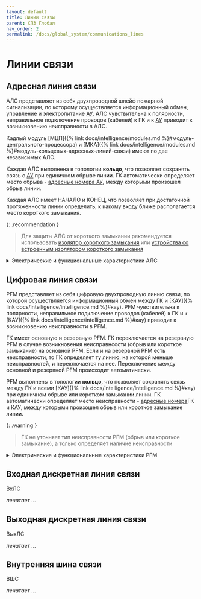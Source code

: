 ```yaml
---
layout: default
title: Линии связи
parent: СПЗ Глобал
nav_order: 2
permalink: /docs/global_system/communications_lines
---
```


# Линии связи

## Адресная линия связи
АЛС представляет из себя двухпроводной шлейф пожарной сигнализации, по которому осуществляется информационный обмен, управление и электропитание <a href="/gk_manual/docs/global_system#адресное-устройство">АУ</a>. АЛС чувствительна к полярности, неправильное подключение проводов (кабелей) к ГК и к <a href="/gk_manual/docs/global_system#адресное-устройство">АУ</a> приводит к возникновению неисправности в АЛС. 

Кадлый модуль [МЦП]({% link docs/intelligence/modules.md %}#модуль-центрального-процессора) и [МКА]({% link docs/intelligence/modules.md %}#модуль-кольцевых-адресных-линий-связи) имеют по две независимых АЛС.

Каждая АЛС выполнена в топологии **кольцо**, что позволяет сохранять связь с <a href="/gk_manual/docs/global_system#адресное-устройство">АУ</a> при единичном обрыве линии. ГК автоматически определяет место обрыва - <a href="/gk_manual/docs/global_system#адресный-номер-ау">адресные номера АУ</a>, между которыми произошел обрыв линии.

Каждая АЛС имеет НАЧАЛО и КОНЕЦ, что позволяет при достаточной протяженности линии определить, к какому входу ближе располагается место короткого замыкания.

{: .recommendation }
> Для защиты АЛС от короткого замыкании рекомендуется использовать <a href="/gk_manual/docs/global_system/address_devices#изолятор-короткого-замыкания-ми-r2">изолятор короткого замыкания</a> или <a href="/gk_manual/docs/global_system/address_devices#устройства-с-изолятором-короткого-замыкания">устройства со встроенным изолятором короткого замыкания</a>

<details markdown="block">
  <summary>
  Электрические и функциональные характеристики АЛС
  </summary>
   
|**Характеристика**|**Значение**|
|:---|:---:|
| Максимальное количество подключаемых <a href="/gk_manual/docs/global_system#адресное-устройство">АУ</a> к одной АЛС | 250 |
| Выходное напряжение на клеммах АЛС, В | 23±3,6 |
| Максимальная длина сегмента АЛС, м | 400 |
| Максимальная суммарная длина АЛС, м | 100000 |
| Максимальное сопротивление кабеля сегмента АЛС, Ом | 50 |
| Минимальное сопротивление изоляции кабеля АЛС, Ом | 50000 |
| Максимальная удельная емкость кабеля АЛС, пФ/м | 80 |

{: .note }
> Сегментом АЛС считается участок кабеля ГК — <a href="/gk_manual/docs/global_system#адресное-устройство">АУ</a> и <a href="/gk_manual/docs/global_system#адресное-устройство">АУ</a> — <a href="/gk_manual/docs/global_system#адресное-устройство">АУ</a>

</details>

## Цифровая линия связи
PFM представляет из себя цифровую двухпроводную линию связи, по которой осуществляется информационный обмен между ГК и [КАУ]({% link docs/intelligence/intelligence.md %}#кау). PFM чувствительна к полярности, неправильное подключение проводов (кабелей) к ГК и к [КАУ]({% link docs/intelligence/intelligence.md %}#кау) приводит к возникновению неисправности в PFM.

ГК имеет основную и резервную PFM. ГК переключается на резервную PFM в случае возникновения неисправнсости (обрыв или короткое замыкание) на основной PFM. Если и на резервной PFM есть неисправности, то ГК определяет ту линию, на которой меньше неисправностей, и переключается на нее. Переключение между основной и резервной PFM происходит автоматически.

PFM выполнены в топологии **кольцо**, что позволяет сохранять связь между ГК и всеми [КАУ]({% link docs/intelligence/intelligence.md %}#кау) при единичном обрыве или коротком замыкании линии. ГК автоматически определяет место неисправности - <a href="/gk_manual/docs/global_system#адресный-номер-гк-и-кау">адресные номера</a>ГК и КАУ, между которыми произошел обрыв или короткое замыкание линии.

{: .warning }
> ГК не уточняет тип неисправности PFM (обрыв или короткое замыкание), а только определяет наличие неисправности

<details markdown="block">
  <summary>
  Электрические и функциональные характеристики PFM
  </summary>
   
|**Характеристика**|**Значение**|
|:---|:---:|
| Максимальное количество подключенных ГК и [КАУ]({% link docs/intelligence/intelligence.md %}#кау) по олной PFM | 65 |
| Максимальная длина сегмента PFM, м | 1000 |
| Максимальная суммарная длина PFM, м | 65000 |
| Минимальное сопротивление изоляции кабеля PFM, кОм | 50 |
| Максимальная удельная емкость кабеля PFM, пФ/м | 80 |

{: .note }
> Сегментом PFM считается участок кабеля ГК — [КАУ]({% link docs/intelligence/intelligence.md %}#кау) и [КАУ]({% link docs/intelligence/intelligence.md %}#кау) — [КАУ]({% link docs/intelligence/intelligence.md %}#кау)

</details>

## Входная дискретная линия связи
ВхЛС

_печатает_ ...

## Выходная дискретная линия связи
ВыхЛС

_печатает_ ...

## Внутренняя шина связи
ВШС

_печатает_ ...
